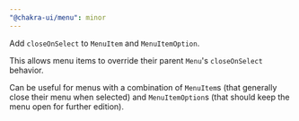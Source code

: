 ```yaml
---
"@chakra-ui/menu": minor
---
```


Add `closeOnSelect` to `MenuItem` and `MenuItemOption`.

This allows menu items to override their parent `Menu`'s `closeOnSelect`
behavior.

Can be useful for menus with a combination of `MenuItem`s (that generally close
their menu when selected) and `MenuItemOption`s (that should keep the menu open
for further edition).
